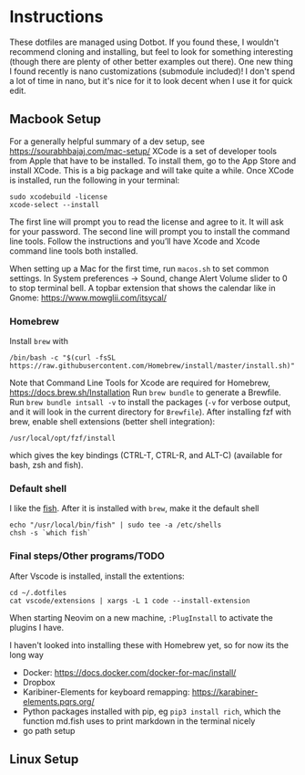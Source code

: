 # Instructions
These dotfiles are managed using Dotbot.
If you found these, I wouldn't recommend cloning and installing, but feel to look
for something interesting (though there are plenty of other better examples out there).
One new thing I found recently is nano customizations (submodule included)!
I don't spend a lot of time in nano, but it's nice for it to look decent when I use
it for quick edit.

## Macbook Setup
For a generally helpful summary of a dev setup, see <https://sourabhbajaj.com/mac-setup/>
XCode is a set of developer tools from Apple that have to be installed.
To install them, go to the App Store and install XCode. This is a big package and
will take quite a while.
Once XCode is installed, run the following in your terminal:
```shell
sudo xcodebuild -license
xcode-select --install
```
The first line will prompt you to read the license and agree to it.
It will ask for your password.
The second line will prompt you to install the command line tools.
Follow the instructions and you’ll have Xcode and Xcode command line tools both
installed.

When setting up a Mac for the first time, run `macos.sh` to set common settings.
In System preferences -> Sound, change Alert Volume slider to 0 to stop terminal bell.
A topbar extension that shows the calendar like in Gnome: <https://www.mowglii.com/itsycal/>

### Homebrew
Install `brew` with
```shell
/bin/bash -c "$(curl -fsSL https://raw.githubusercontent.com/Homebrew/install/master/install.sh)"
```
Note that Command Line Tools for Xcode are required for Homebrew,
<https://docs.brew.sh/Installation>
Run `brew bundle` to generate a Brewfile.
Run `brew bundle intsall -v` to install the packages (`-v` for verbose output,
and it will look in the current directory for `Brewfile`).
After installing fzf with brew, enable shell extensions (better shell integration):
```shell
/usr/local/opt/fzf/install
```
which gives the key bindings (CTRL-T, CTRL-R, and ALT-C) (available for bash, zsh and fish).

### Default shell
I like the [fish](https://fishshell.com/).  After it is installed with `brew`,
make it the default shell
```shell
echo "/usr/local/bin/fish" | sudo tee -a /etc/shells
chsh -s `which fish`
```

### Final steps/Other programs/TODO
After Vscode is installed, install the extentions:
```shell
cd ~/.dotfiles
cat vscode/extensions | xargs -L 1 code --install-extension
```
When starting Neovim on a new machine, `:PlugInstall` to activate the plugins I have.

I haven't looked into installing these with Homebrew yet, so for now its the long way
- Docker: <https://docs.docker.com/docker-for-mac/install/>
- Dropbox
- Karibiner-Elements for keyboard remapping: <https://karabiner-elements.pqrs.org/>
- Python packages installed with pip, eg `pip3 install rich`, which the function md.fish
uses to print markdown in the terminal nicely
- go path setup

## Linux Setup
